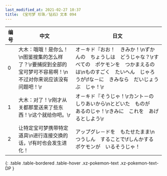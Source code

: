 ```yaml
---
last_modified_at: 2021-02-27 10:37
title: 《宝可梦 珍珠／钻石》文本 094
---
```

| 编号 | 中文 | 日文 |
| ---- | ---- | ---- |
| 0 | 大木：哦哦！是你么！\n图鉴搜集的怎么样了？\r要捕捉到全部的宝可梦可不容易啊！\n不过对你来说应该没有问题吧！\r | オ－キド『おお！　きみか！\nずかんの　ちょうしは　どうじゃな？\rすべての　ポケモンを　つかまえるのは\nものすごく　たいへん　じゃろうが\fな－に　きみなら　だいじょうぶ　じゃ！\r |
| 1 | 大木：对了！\r刚才从关都那里送来了些东西！\r这个就给你吧。\r | オ－キド『そうじゃ！\rカント－の　しりあいから\nとどいた　ものが　あるのじゃ！\rきみに　これを　あげるとしよう\r |
| 2 | 让特定宝可梦携带特定道具\n进行连接交换的话，\f有时也会发生进化！ | アップグレ－ドを　もたせたまま\nつうしん　することで\fしんかする　ポケモンが　いるそうじゃ！ |
{: .table .table-bordered .table-hover .xz-pokemon-text .xz-pokemon-text-DP }